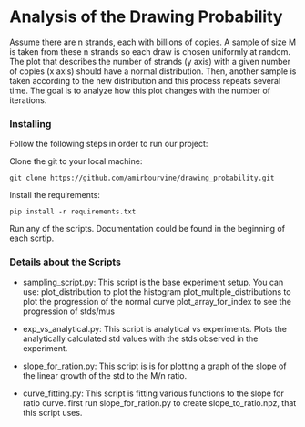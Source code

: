 # Analysis of the Drawing Probability

Assume there are n strands, each with billions of copies. 
A sample of size M is taken from these n strands so each draw is chosen uniformly at random. 
The plot that describes the number of strands (y axis) with a given number of copies (x axis) should have a normal distribution.
Then, another sample is taken according to the new distribution and this process repeats several time. 
The goal is to analyze how this plot changes with the number of iterations.


### Installing

Follow the following steps in order to run our project:

Clone the git to your local machine:
```
git clone https://github.com/amirbourvine/drawing_probability.git
```

Install the requirements:
```
pip install -r requirements.txt
```

Run any of the scripts. 
Documentation could be found in the beginning of each scrtip.



### Details about the Scripts

* sampling_script.py: This script is the base experiment setup. 
You can use:
    plot_distribution to plot the histogram
    plot_multiple_distributions to plot the progression of the normal curve
    plot_array_for_index to see the progression of stds/mus

* exp_vs_analytical.py: This script is analytical vs experiments.
Plots the analytically calculated std values with the stds observed in the experiment.

* slope_for_ration.py: This script is is for plotting a graph of the slope of the linear growth of the std to the M/n ratio.

* curve_fitting.py: This script is fitting various functions to the slope for ratio curve.
first run slope_for_ration.py to create slope_to_ratio.npz, that this script uses.


